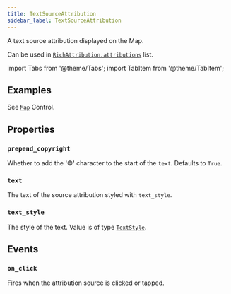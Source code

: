 ```yaml
---
title: TextSourceAttribution
sidebar_label: TextSourceAttribution
---
```


A text source attribution displayed on the Map. 

Can be used in [`RichAttribution.attributions`](/docs/controls/maprichattribution) list.

import Tabs from '@theme/Tabs';
import TabItem from '@theme/TabItem';

## Examples

See [`Map`](/docs/controls/map) Control.

## Properties

### `prepend_copyright`

Whether to add the '©' character to the start of the `text`. Defaults to `True`.

### `text`

The text of the source attribution styled with `text_style`.

### `text_style`

The style of the text. Value is of type [`TextStyle`](/docs/reference/types/textstyle).

## Events

### `on_click`

Fires when the attribution source is clicked or tapped.
